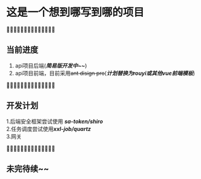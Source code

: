# 这是一个想到哪写到哪的项目

🦄🦄🦄🦄🦄🦄🦄🦄🦄🦄🦄🦄🦄🦄
## 当前进度

1. api项目后端(_**简易版开发中~~**_)
2. api项目前端，目前采用~~ant disign pro~~(_**计划替换为rouyi或其他vue前端模板**_)

🦭🦭🦭🦭🦭🦭🦭🦭🦭🦭🦭🦭🦭🦭
## 开发计划
1.后端安全框架尝试使用 ***sa-token/shiro***                                                                                                                                                     
2.任务调度尝试使用***xxl-job/quartz***                                                                          
3.网关                                                                                    

💨💨💨💨💨💨💨💨💨💨💨💨💨💨
## 未完待续~~
